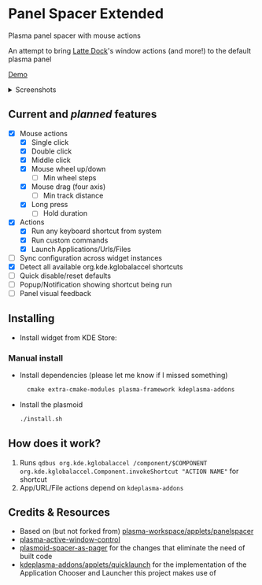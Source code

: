 # Panel Spacer Extended

Plasma panel spacer with mouse actions

An attempt to bring [Latte Dock](https://github.com/KDE/latte-dock)'s window actions (and more!) to the default plasma panel

[Demo](https://github.com/luisbocanegra/plasma-panel-spacer-extended/assets/15076387/13aad327-9b03-49a1-bb16-6b035dad8a9e)

<details>
    <summary>Screenshots</summary>
<img src="https://github.com/luisbocanegra/plasma-panel-spacer-extended/assets/15076387/3767c2b8-cf27-4034-a08a-a994fb68f2c3" alt="widget actions config">
</details>

## Current and *planned* features

* [X] Mouse actions
  * [x] Single click
  * [x] Double click
  * [x] Middle click
  * [x] Mouse wheel up/down
    * [ ] Min wheel steps
  * [x] Mouse drag (four axis)
    * [ ] Min track distance
  * [x] Long press
    * [ ] Hold duration
* [x] Actions
  * [x] Run any keyboard shortcut from system
  * [x] Run custom commands
  * [x] Launch Applications/Urls/Files
* [ ] Sync configuration across widget instances
* [x] Detect all available org.kde.kglobalaccel shortcuts
* [ ] Quick disable/reset defaults
* [ ] Popup/Notification showing shortcut being run
* [ ] Panel visual feedback

## Installing

* Install widget from KDE Store:

### Manual install

* Install dependencies (please let me know if I missed something)

  ```txt
    cmake extra-cmake-modules plasma-framework kdeplasma-addons
  ```

* Install the plasmoid

  ```sh
  ./install.sh
  ```

## How does it work?

1. Runs `qdbus org.kde.kglobalaccel /component/$COMPONENT org.kde.kglobalaccel.Component.invokeShortcut "ACTION NAME"` for shortcut
2. App/URL/File actions depend on `kdeplasma-addons`

## Credits & Resources

* Based on (but not forked from) [plasma-workspace/applets/panelspacer](https://invent.kde.org/plasma/plasma-workspace/-/tree/master/applets/panelspacer)
* [plasma-active-window-control](https://invent.kde.org/plasma/plasma-active-window-control)
* [plasmoid-spacer-as-pager](https://github.com/eatsu/plasmoid-spacer-as-pager) for the changes that eliminate the need of built code
* [kdeplasma-addons/applets/quicklaunch](https://invent.kde.org/plasma/kdeplasma-addons/-/tree/master/applets/quicklaunch) for the implementation of the Application Chooser and Launcher this project makes use of
